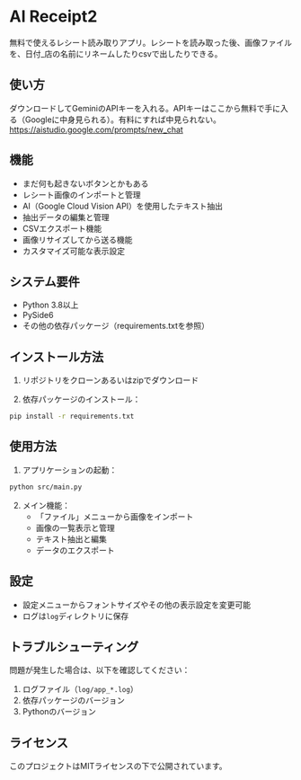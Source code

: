 # AI Receipt2

無料で使えるレシート読み取りアプリ。レシートを読み取った後、画像ファイルを、日付_店の名前にリネームしたりcsvで出したりできる。


## 使い方

ダウンロードしてGeminiのAPIキーを入れる。APIキーはここから無料で手に入る（Googleに中身見られる）。有料にすれば中見られない。
https://aistudio.google.com/prompts/new_chat


## 機能

- まだ何も起きないボタンとかもある
- レシート画像のインポートと管理
- AI（Google Cloud Vision API）を使用したテキスト抽出
- 抽出データの編集と管理
- CSVエクスポート機能
- 画像リサイズしてから送る機能
- カスタマイズ可能な表示設定

## システム要件

- Python 3.8以上
- PySide6
- その他の依存パッケージ（requirements.txtを参照）

## インストール方法

1. リポジトリをクローンあるいはzipでダウンロード


2. 依存パッケージのインストール：
```bash
pip install -r requirements.txt
```

## 使用方法

1. アプリケーションの起動：
```bash
python src/main.py
```

2. メイン機能：
   - 「ファイル」メニューから画像をインポート
   - 画像の一覧表示と管理
   - テキスト抽出と編集
   - データのエクスポート

## 設定

- 設定メニューからフォントサイズやその他の表示設定を変更可能
- ログは`log`ディレクトリに保存

## トラブルシューティング

問題が発生した場合は、以下を確認してください：
1. ログファイル（`log/app_*.log`）
2. 依存パッケージのバージョン
3. Pythonのバージョン

## ライセンス

このプロジェクトはMITライセンスの下で公開されています。 